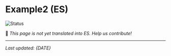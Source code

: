 # Example2 (ES)

![Status](https://img.shields.io/badge/status-coming--soon-orange)

🚧 *This page is not yet translated into ES. Help us contribute!*

---

*Last updated: {DATE}*

